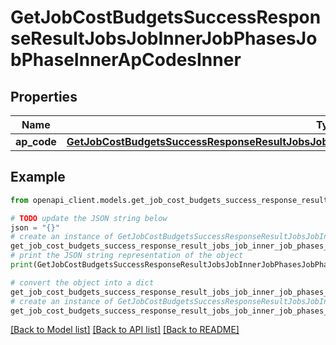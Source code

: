 # GetJobCostBudgetsSuccessResponseResultJobsJobInnerJobPhasesJobPhaseInnerApCodesInner


## Properties

Name | Type | Description | Notes
------------ | ------------- | ------------- | -------------
**ap_code** | [**GetJobCostBudgetsSuccessResponseResultJobsJobInnerJobPhasesJobPhaseInnerApCodesInnerApCode**](GetJobCostBudgetsSuccessResponseResultJobsJobInnerJobPhasesJobPhaseInnerApCodesInnerApCode.md) |  | 

## Example

```python
from openapi_client.models.get_job_cost_budgets_success_response_result_jobs_job_inner_job_phases_job_phase_inner_ap_codes_inner import GetJobCostBudgetsSuccessResponseResultJobsJobInnerJobPhasesJobPhaseInnerApCodesInner

# TODO update the JSON string below
json = "{}"
# create an instance of GetJobCostBudgetsSuccessResponseResultJobsJobInnerJobPhasesJobPhaseInnerApCodesInner from a JSON string
get_job_cost_budgets_success_response_result_jobs_job_inner_job_phases_job_phase_inner_ap_codes_inner_instance = GetJobCostBudgetsSuccessResponseResultJobsJobInnerJobPhasesJobPhaseInnerApCodesInner.from_json(json)
# print the JSON string representation of the object
print(GetJobCostBudgetsSuccessResponseResultJobsJobInnerJobPhasesJobPhaseInnerApCodesInner.to_json())

# convert the object into a dict
get_job_cost_budgets_success_response_result_jobs_job_inner_job_phases_job_phase_inner_ap_codes_inner_dict = get_job_cost_budgets_success_response_result_jobs_job_inner_job_phases_job_phase_inner_ap_codes_inner_instance.to_dict()
# create an instance of GetJobCostBudgetsSuccessResponseResultJobsJobInnerJobPhasesJobPhaseInnerApCodesInner from a dict
get_job_cost_budgets_success_response_result_jobs_job_inner_job_phases_job_phase_inner_ap_codes_inner_from_dict = GetJobCostBudgetsSuccessResponseResultJobsJobInnerJobPhasesJobPhaseInnerApCodesInner.from_dict(get_job_cost_budgets_success_response_result_jobs_job_inner_job_phases_job_phase_inner_ap_codes_inner_dict)
```
[[Back to Model list]](../README.md#documentation-for-models) [[Back to API list]](../README.md#documentation-for-api-endpoints) [[Back to README]](../README.md)


